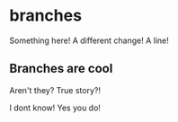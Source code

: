 # branches
Something here!
A different change!
A line!

## Branches are cool
Aren't they?
True story?!

I dont know!
Yes you do!
